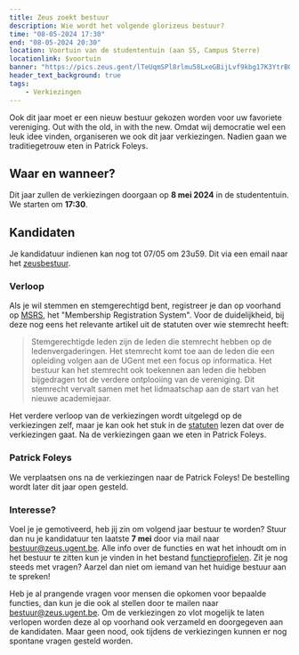 ```yaml
---
title: Zeus zoekt bestuur
description: Wie wordt het volgende glorizeus bestuur?
time: "08-05-2024 17:30"
end: "08-05-2024 20:30"
location: Voortuin van de studententuin (aan S5, Campus Sterre)
locationlink: $voortuin
banner: "https://pics.zeus.gent/lTeUqmSPl8rlmu58LxeGBijLvf9kbg17K3YtrBQ6.jpg"
header_text_background: true
tags:
    - Verkiezingen
---
```


Ook dit jaar moet er een nieuw bestuur gekozen worden voor uw favoriete vereniging. Out with the old, in with the new. Omdat wij democratie wel een leuk idee vinden, organiseren we ook dit jaar verkiezingen. Nadien gaan we
traditiegetrouw eten in Patrick Foleys.

## Waar en wanneer?

Dit jaar zullen de verkiezingen doorgaan op **8 mei 2024** in de studententuin. We starten om **17:30**.

## Kandidaten

Je kandidatuur indienen kan nog tot 07/05 om 23u59. Dit via een email naar het [zeusbestuur](mailto:bestuur@zeus.ugent.be).

### Verloop

Als je wil stemmen en stemgerechtigd bent, registreer je dan op voorhand op [MSRS][msrs], het "Membership Registration System". Voor de duidelijkheid, bij deze nog eens het relevante artikel uit de statuten over wie stemrecht heeft:

> Stemgerechtigde leden zijn de leden die stemrecht hebben op de ledenvergaderingen. Het stemrecht komt toe aan de leden die een opleiding volgen aan de UGent met een focus op informatica. Het bestuur kan het stemrecht ook toekennen aan leden die hebben bijgedragen tot de verdere ontplooiing van de vereniging. Dit stemrecht vervalt samen met het lidmaatschap aan de start van het nieuwe academiejaar.

Het verdere verloop van de verkiezingen wordt uitgelegd op de verkiezingen zelf, maar je kan ook het stuk in de [statuten][statuten] lezen dat over de verkiezingen gaat. Na de verkiezingen gaan we eten in Patrick Foleys.

### Patrick Foleys

We verplaatsen ons na de verkiezingen naar de Patrick Foleys!
De bestelling wordt later dit jaar open gesteld.

### Interesse?

Voel je je gemotiveerd, heb jij zin om volgend jaar bestuur te worden? Stuur dan nu je kandidatuur ten laatste **7 mei** door via mail naar [bestuur@zeus.ugent.be](mailto:bestuur@zeus.ugent.be).
Alle info over de functies en wat het inhoudt om in het bestuur te zitten kun je vinden in het bestand [functieprofielen][functieprofielen]. Zit je nog steeds met vragen? Aarzel dan niet om iemand van het huidige bestuur aan te spreken!

Heb je al prangende vragen voor mensen die opkomen voor bepaalde functies, dan kun je die ook al stellen door te mailen naar [bestuur@zeus.ugent.be](mailto:bestuur@zeus.ugent.be).
Om de verkiezingen zo vlot mogelijk te laten verlopen worden deze al op voorhand ook verzameld en doorgegeven aan de kandidaten. Maar geen nood, ook tijdens de verkiezingen kunnen er nog spontane vragen gesteld worden.

[bestuur-mm]: https://mattermost.zeus.gent/zeus/channels/bestuur
[functieprofielen]: https://git.zeus.gent/ZeusWPI/drive/src/branch/master/varia/functieprofielen.md
[statuten]: https://zeus.ugent.be/about/statuten/#hoofdstuk-iii---het-bestuur
[msrs]: https://msrs.zeus.gent/
